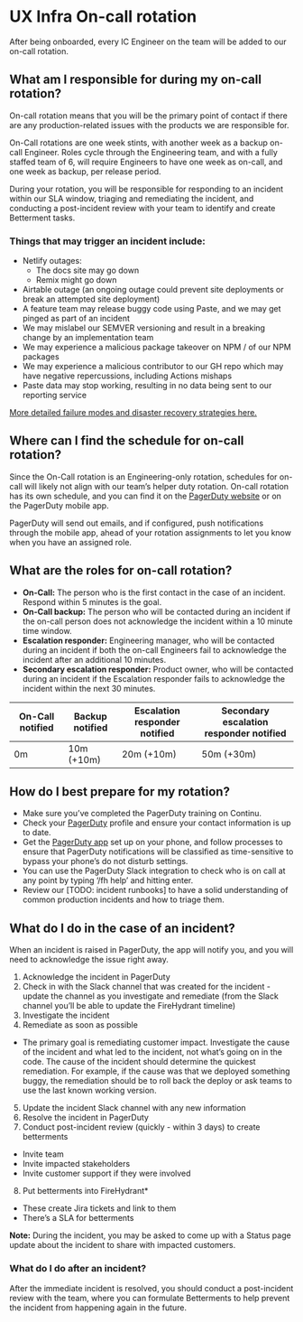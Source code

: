# UX Infra On-call rotation

After being onboarded, every IC Engineer on the team will be added to our on-call rotation.

## What am I responsible for during my on-call rotation?

On-call rotation means that you will be the primary point of contact if there are any production-related issues with the products we are responsible for.

On-Call rotations are one week stints, with another week as a backup on-call Engineer. Roles cycle through the Engineering team, and with a fully staffed team of 6, will require Engineers to have one week as on-call, and one week as backup, per release period.

During your rotation, you will be responsible for responding to an incident within our SLA window, triaging and remediating the incident, and conducting a post-incident review with your team to identify and create Betterment tasks.

### Things that may trigger an incident include:

- Netlify outages:
  - The docs site may go down
  - Remix might go down
- Airtable outage (an ongoing outage could prevent site deployments or break an attempted site deployment)
- A feature team may release buggy code using Paste, and we may get pinged as part of an incident
- We may mislabel our SEMVER versioning and result in a breaking change by an implementation team
- We may experience a malicious package takeover on NPM / of our NPM packages
- We may experience a malicious contributor to our GH repo which may have negative repercussions, including Actions mishaps
- Paste data may stop working, resulting in no data being sent to our reporting service

[More detailed failure modes and disaster recovery strategies here.](https://docs.google.com/document/d/18iuTYuiwnA9YZ-7AN9lU1i-3mzcY1VcgzeAtIoiq40c/edit)

## Where can I find the schedule for on-call rotation?

Since the On-Call rotation is an Engineering-only rotation, schedules for on-call will likely not align with our team’s helper duty rotation. On-call rotation has its own schedule, and you can find it on the [PagerDuty website](https://twilio.pagerduty.com/) or on the PagerDuty mobile app.

PagerDuty will send out emails, and if configured, push notifications through the mobile app, ahead of your rotation assignments to let you know when you have an assigned role.

## What are the roles for on-call rotation?

- **On-Call:** The person who is the first contact in the case of an incident. Respond within 5 minutes is the goal.
- **On-Call backup:** The person who will be contacted during an incident if the on-call person does not acknowledge the incident within a 10 minute time window.
- **Escalation responder:** Engineering manager, who will be contacted during an incident if both the on-call Engineers fail to acknowledge the incident after an additional 10 minutes.
- **Secondary escalation responder:** Product owner, who will be contacted during an incident if the Escalation responder fails to acknowledge the incident within the next 30 minutes.

| On-Call notified | Backup notified | Escalation responder notified | Secondary escalation responder notified |
| ---------------- | --------------- | ----------------------------- | --------------------------------------- |
| 0m               | 10m (+10m)      | 20m (+10m)                    | 50m (+30m)                              |

## How do I best prepare for my rotation?

- Make sure you’ve completed the PagerDuty training on Continu.
- Check your [PagerDuty](https://twilio.pagerduty.com/) profile and ensure your contact information is up to date.
- Get the [PagerDuty app](https://apps.apple.com/us/app/pagerduty/id594039512) set up on your phone, and follow processes to ensure that PagerDuty notifications will be classified as time-sensitive to bypass your phone’s do not disturb settings.
- You can use the PagerDuty Slack integration to check who is on call at any point by typing ‘/fh help’ and hitting enter.
- Review our [TODO: incident runbooks] to have a solid understanding of common production incidents and how to triage them.

## What do I do in the case of an incident?

When an incident is raised in PagerDuty, the app will notify you, and you will need to acknowledge the issue right away.

1. Acknowledge the incident in PagerDuty
2. Check in with the Slack channel that was created for the incident - update the channel as you investigate and remediate (from the Slack channel you’ll be able to update the FireHydrant timeline)
3. Investigate the incident
4. Remediate as soon as possible

- The primary goal is remediating customer impact. Investigate the cause of the incident and what led to the incident, not what’s going on in the code. The cause of the incident should determine the quickest remediation. For example, if the cause was that we deployed something buggy, the remediation should be to roll back the deploy or ask teams to use the last known working version.

5. Update the incident Slack channel with any new information
6. Resolve the incident in PagerDuty
7. Conduct post-incident review (quickly - within 3 days) to create betterments

- Invite team
- Invite impacted stakeholders
- Invite customer support if they were involved

8. Put betterments into FireHydrant\*

- These create Jira tickets and link to them
- There’s a SLA for betterments

**Note:** During the incident, you may be asked to come up with a Status page update about the incident to share with impacted customers.

### What do I do after an incident?

After the immediate incident is resolved, you should conduct a post-incident review with the team, where you can formulate Betterments to help prevent the incident from happening again in the future.
